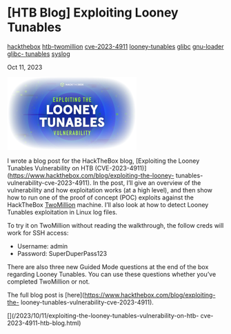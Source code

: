# [HTB Blog] Exploiting Looney Tunables

[hackthebox](/tags#hackthebox ) [htb-twomillion](/tags#htb-twomillion )
[cve-2023-4911](/tags#cve-2023-4911 ) [looney-tunables](/tags#looney-tunables
) [glibc](/tags#glibc ) [gnu-loader](/tags#gnu-loader ) [glibc-
tunables](/tags#glibc-tunables ) [syslog](/tags#syslog )  
  
Oct 11, 2023

![cascade](../img/looney-tunables-cover.png)

I wrote a blog post for the HackTheBox blog, [Exploiting the Looney Tunables
Vulnerability on HTB
(CVE-2023-4911)](https://www.hackthebox.com/blog/exploiting-the-looney-
tunables-vulnerability-cve-2023-4911). In the post, I’ll give an overview of
the vulnerability and how exploitation works (at a high level), and then show
how to run one of the proof of concept (POC) exploits against the HackTheBox
[TwoMillion](https://www.hackthebox.com/machines/TwoMillion) machine. I’ll
also look at how to detect Looney Tunables exploitation in Linux log files.

To try it on TwoMillion without reading the walkthrough, the follow creds will
work for SSH access:

  * Username: admin
  * Password: SuperDuperPass123

There are also three new Guided Mode questions at the end of the box regarding
Looney Tunables. You can use these questions whether you’ve completed
TwoMillion or not.

The full blog post is [here](https://www.hackthebox.com/blog/exploiting-the-
looney-tunables-vulnerability-cve-2023-4911).

[](/2023/10/11/exploiting-the-looney-tunables-vulnerability-on-htb-
cve-2023-4911-htb-blog.html)

